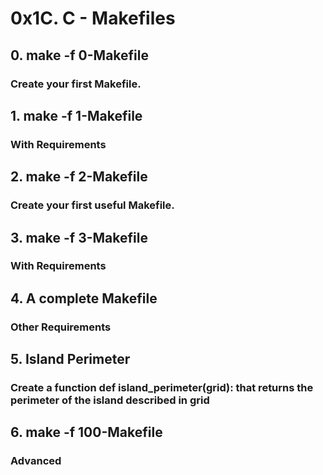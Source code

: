 # 0x1C. C - Makefiles

## 0. make -f 0-Makefile
### Create your first Makefile.

## 1. make -f 1-Makefile
### With Requirements

## 2. make -f 2-Makefile
### Create your first useful Makefile.

## 3. make -f 3-Makefile
### With Requirements

## 4. A complete Makefile
### Other Requirements

## 5. Island Perimeter
### Create a function def island_perimeter(grid): that returns the perimeter of the island described in grid

## 6. make -f 100-Makefile
### Advanced
